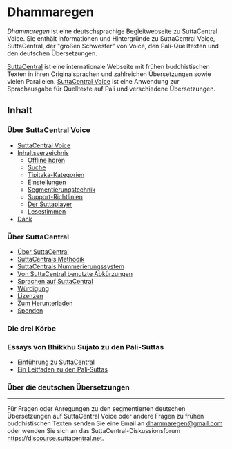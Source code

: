 # Dhammaregen
*Dhammaregen* ist eine deutschsprachige Begleitwebseite zu SuttaCentral Voice. Sie enthält Informationen und Hintergründe zu SuttaCentral Voice, SuttaCentral, der "großen Schwester" von Voice, den Pali-Quelltexten und den deutschen Übersetzungen.

[SuttaCentral](https://suttacentral.net/) ist eine internationale Webseite mit frühen buddhistischen Texten in ihren Originalsprachen und zahlreichen Übersetzungen sowie vielen Parallelen. [SuttaCentral Voice](https://voice.suttacentral.net/scv/index.html#/sutta) ist eine Anwendung zur Sprachausgabe für Quelltexte auf Pali und verschiedene Übersetzungen.

## Inhalt
### Über SuttaCentral Voice
- [SuttaCentral Voice](https://sc-voice.github.io/dhammaregen/docs/uber-voice/voice-home)
- [Inhaltsverzeichnis](https://sc-voice.github.io/dhammaregen/docs/uber-voice/voice-inhalt)
  - [Offline hören](https://sc-voice.github.io/dhammaregen/docs/uber-voice/offline-horen)
  - [Suche](https://sc-voice.github.io/dhammaregen/docs/uber-voice/suche)
  - [Tipitaka-Kategorien](https://sc-voice.github.io/dhammaregen/docs/uber-voice/tipitaka-kategorien)
  - [Einstellungen](https://sc-voice.github.io/dhammaregen/docs/uber-voice/einstellungen)
  - [Segmentierungstechnik](https://sc-voice.github.io/dhammaregen/docs/uber-voice/segmentierung)
  - [Support-Richtlinien](https://sc-voice.github.io/dhammaregen/docs/uber-voice/support)
  - [Der Suttaplayer](https://sc-voice.github.io/dhammaregen/docs/uber-voice/suttaplayer)
  - [Lesestimmen](https://sc-voice.github.io/dhammaregen/docs/uber-voice/lesestimmen)
- [Dank](https://sc-voice.github.io/dhammaregen/docs/uber-voice/dank)
### Über SuttaCentral
- [Über SuttaCentral](https://sc-voice.github.io/dhammaregen/docs/uber-suttacentral/uber-suttacentral)
- [SuttaCentrals Methodik](https://sc-voice.github.io/dhammaregen/docs/uber-suttacentral/methodik-sc)
- [SuttaCentrals Nummerierungssystem](https://sc-voice.github.io/dhammaregen/docs/uber-suttacentral/nummerierung-sc)
- [Von SuttaCentral benutzte Abkürzungen](https://sc-voice.github.io/dhammaregen/docs/uber-suttacentral/abkurzungen)
- [Sprachen auf SuttaCentral](https://sc-voice.github.io/dhammaregen/docs/uber-suttacentral/sprachen-sc)
- [Würdigung](https://sc-voice.github.io/dhammaregen/docs/uber-suttacentral/wurdigung)
- [Lizenzen](https://sc-voice.github.io/dhammaregen/docs/uber-suttacentral/lizenzen)
- [Zum Herunterladen](https://sc-voice.github.io/dhammaregen/docs/uber-suttacentral/herunterladen)
- [Spenden](https://sc-voice.github.io/dhammaregen/docs/uber-suttacentral/spenden-sc)
### Die drei Körbe
### Essays von Bhikkhu Sujato zu den Pali-Suttas
- [Einführung zu SuttaCentral](https://sc-voice.github.io/dhammaregen/docs/uber-palisuttas/einfuhrung-sc)
- [Ein Leitfaden zu den Pali‐Suttas](https://sc-voice.github.io/dhammaregen/docs/uber-palisuttas/leitfaden-palisuttas)
### Über die deutschen Übersetzungen

---
Für Fragen oder Anregungen zu den segmentierten deutschen Übersetzungen auf SuttaCentral Voice oder andere Fragen zu frühen buddhistischen Texten senden Sie eine Email an dhammaregen@gmail.com oder wenden Sie sich an das SuttaCentral-Diskussionsforum https://discourse.suttacentral.net.
